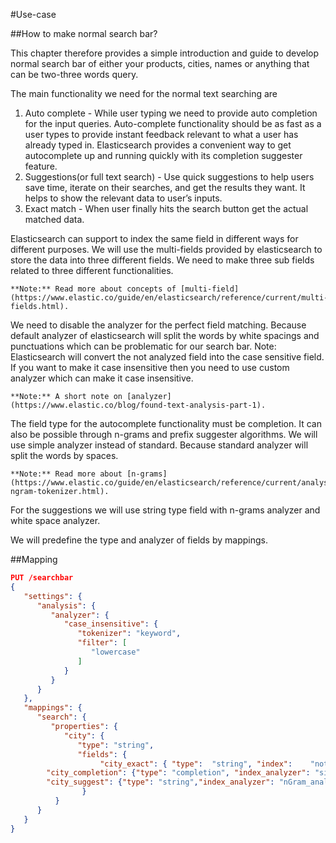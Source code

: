 #Use-case

##How to make normal search bar?

This chapter therefore provides a simple introduction and guide to develop normal search bar of either your products, cities, names or anything that can be two-three words query. 

The main functionality we need for the normal text searching are

1. Auto complete - While user typing we need to provide auto completion for the input queries. Auto-complete functionality should be as fast as a user types to provide instant feedback relevant to what a user has already typed in.  Elasticsearch provides a convenient way to get autocomplete up and running quickly with its completion suggester feature. 
2. Suggestions(or full text search) - Use quick suggestions to help users save time, iterate on their searches, and get the results they want. It helps to show the relevant data to user’s inputs. 
3. Exact match - When user finally hits the search button get the actual matched data. 

Elasticsearch can support to index the same field in different ways for different purposes. We will use the multi-fields provided by elasticsearch to store the data into three different fields. We need to make three sub fields related to three different functionalities. 

```
**Note:** Read more about concepts of [multi-field](https://www.elastic.co/guide/en/elasticsearch/reference/current/multi-fields.html).
```

We need to disable the analyzer for the perfect field matching. Because default analyzer of elasticsearch will split the words by white spacings and punctuations which can be problematic for our search bar.
Note: Elasticsearch will convert the not analyzed field into the case sensitive field. If you want to make it case insensitive then you need to use custom analyzer which can make it case insensitive.  

```
**Note:** A short note on [analyzer](https://www.elastic.co/blog/found-text-analysis-part-1).
```
The field type for the autocomplete functionality must be completion. It can also be possible through n-grams and prefix suggester algorithms. We will use simple analyzer instead of standard. Because standard analyzer will split the words by spaces.
 
```
**Note:** Read more about [n-grams](https://www.elastic.co/guide/en/elasticsearch/reference/current/analysis-ngram-tokenizer.html). 

``` 
For the suggestions we will use string type field with n-grams analyzer and white space analyzer.

We will predefine the type and  analyzer of fields by mappings.

##Mapping

```json
PUT /searchbar
{
   "settings": {
      "analysis": {
         "analyzer": {
            "case_insensitive": {
               "tokenizer": "keyword",
               "filter": [
                  "lowercase"
               ]
            }
         }
      }
   },
   "mappings": {
      "search": {
         "properties": {
            "city": {
               "type": "string",
               "fields": {
            		"city_exact": { "type":  "string", "index":    "not_analyzed" },
		"city_completion": {"type": "completion", "index_analyzer": "simple" , "search_analyzer": "simple", "payloads": false},
		"city_suggest": {"type": "string","index_analyzer": "nGram_analyzer", "search_analyzer": "whitespace_analyzer"}
            	}
          }
      }
   }
}
```
